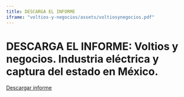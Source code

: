 ```yaml
---
title: DESCARGA EL INFORME
iframe: "voltios-y-negocios/assets/voltiosynegocios.pdf"
---
```


# DESCARGA EL INFORME: Voltios y negocios. Industria eléctrica y captura del estado en México.

<a class="btn btn-secondary" href="https://poderlatam.org/wp-content/uploads/2024/03/voltiosynegocios.pdf" target="_blank">Descargar informe</a>
<br>